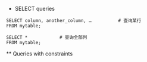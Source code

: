* SELECT queries
```
SELECT column, another_column, …          # 查询某行
FROM mytable;

SELECT *            # 查询全部列
FROM mytable;
```

** Queries with constraints
